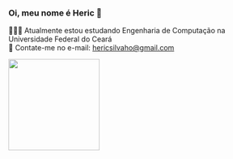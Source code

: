 ### Oi, meu nome é Heric 👋
👨🏻‍💻 Atualmente estou estudando Engenharia de Computação na Universidade Federal do Ceará <br>
📧 Contate-me no e-mail: hericsilvaho@gmail.com<br>

<div>
    <img height="180em" src="https://github-readme-stats.vercel.app/api/top-langs/?username=hscHeric&layout=compact&langs_count=7&theme=dark" />
</div>
